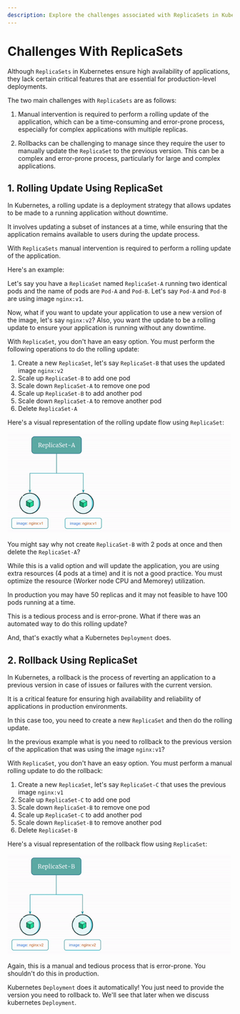 ```yaml
---
description: Explore the challenges associated with ReplicaSets in Kubernetes. Understand the common issues and complexities that arise when working with ReplicaSets directly.
---
```


# Challenges With ReplicaSets

Although `ReplicaSets` in Kubernetes ensure high availability of applications, they lack certain critical features that are essential for production-level deployments.

The two main challenges with `ReplicaSets` are as follows:

1. Manual intervention is required to perform a rolling update of the application, which can be a time-consuming and error-prone process, especially for complex applications with multiple replicas.

2. Rollbacks can be challenging to manage since they require the user to manually update the `ReplicaSet` to the previous version. This can be a complex and error-prone process, particularly for large and complex applications.


## 1. Rolling Update Using ReplicaSet

In Kubernetes, a rolling update is a deployment strategy that allows updates to be made to a running application without downtime.

It involves updating a subset of instances at a time, while ensuring that the application remains available to users during the update process.

With `ReplicaSets` manual intervention is required to perform a rolling update of the application.

Here's an example:

Let's say you have a `ReplicaSet` named `ReplicaSet-A` running two identical pods and the name of pods are `Pod-A` and `Pod-B`. Let's say `Pod-A` and `Pod-B` are using image `nginx:v1`.

Now, what if you want to update your application to use a new version of the image, let's say `nginx:v2`? Also, you want the update to be a rolling update to ensure your application is running without any downtime.

With `ReplicaSet`, you don't have an easy option. You must perform the following operations to do the rolling update:

1. Create a new `ReplicaSet`, let's say `ReplicaSet-B` that uses the updated image `nginx:v2`
2. Scale up `ReplicaSet-B` to add one pod
3. Scale down `ReplicaSet-A` to remove one pod
4. Scale up `ReplicaSet-B` to add another pod
5. Scale down `ReplicaSet-A` to remove another pod
6. Delete `ReplicaSet-A`

Here's a visual representation of the rolling update flow using `ReplicaSet`:

<p align="left">
    <img src="../../../../assets/eks-course-images/replicaset/rolling-update-using-replicaset.gif" alt="Rolling Update Using ReplicaSet" width="500" />
</p>

You might say why not create `ReplicaSet-B` with 2 pods at once and then delete the `ReplicaSet-A`?

While this is a valid option and will update the application, you are using extra resources (4 pods at a time) and it is not a good practice. You must optimize the resource (Worker node CPU and Memorey) utilization.

In production you may have 50 replicas and it may not feasible to have 100 pods running at a time.


This is a tedious process and is error-prone. What if there was an automated way to do this rolling update?

And, that's exactly what a Kubernetes `Deployment` does.


## 2. Rollback Using ReplicaSet

In Kubernetes, a rollback is the process of reverting an application to a previous version in case of issues or failures with the current version.

It is a critical feature for ensuring high availability and reliability of applications in production environments.

In this case too, you need to create a new `ReplicaSet` and then do the rolling update.

In the previous example what is you need to rollback to the previous version of the application that was using the image `nginx:v1`?

With `ReplicaSet`, you don't have an easy option. You must perform a manual rolling update to do the rollback:

1. Create a new `ReplicaSet`, let's say `ReplicaSet-C` that uses the previous image `nginx:v1`
2. Scale up `ReplicaSet-C` to add one pod
3. Scale down `ReplicaSet-B` to remove one pod
4. Scale up `ReplicaSet-C` to add another pod
5. Scale down `ReplicaSet-B` to remove another pod
6. Delete `ReplicaSet-B`

Here's a visual representation of the rollback flow using `ReplicaSet`:

<p align="left">
    <img src="../../../../assets/eks-course-images/replicaset/rollback-using-replicaset.gif" alt="Rollback Using ReplicaSet" width="500" />
</p>

Again, this is a manual and tedious process that is error-prone. You shouldn't do this in production.

Kubernetes `Deployment` does it automatically! You just need to provide the version you need to rollback to. We'll see that later when we discuss kubernetes `Deployment`.
